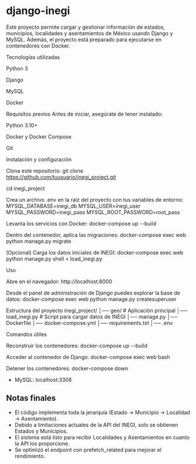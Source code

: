 # django-inegi

Este proyecto permite cargar y gestionar información de estados, municipios, localidades y asentamientos de México usando Django y MySQL. Además, el proyecto está preparado para ejecutarse en contenedores con Docker.

Tecnologías utilizadas

Python 3

Django

MySQL

Docker

Requisitos previos
Antes de iniciar, asegúrate de tener instalado:

Python 3.10+

Docker y Docker Compose

Git

Instalación y configuración

Clona este repositorio:
git clone https://github.com/tuusuario/inegi_project.git

cd inegi_project

Crea un archivo .env en la raíz del proyecto con tus variables de entorno:
MYSQL_DATABASE=inegi_db
MYSQL_USER=inegi_user
MYSQL_PASSWORD=inegi_pass
MYSQL_ROOT_PASSWORD=root_pass

Levanta los servicios con Docker:
docker-compose up --build

Dentro del contenedor, aplica las migraciones:
docker-compose exec web python manage.py migrate

(Opcional) Carga los datos iniciales de INEGI:
docker-compose exec web python manage.py shell < load_inegi.py

Uso

Abre en el navegador: http://localhost:8000

Desde el panel de administración de Django puedes explorar la base de datos:
docker-compose exec web python manage.py createsuperuser

Estructura del proyecto
inegi_project/
│── geo/ # Aplicación principal
│── load_inegi.py # Script para cargar datos de INEGI
│── manage.py
│── Dockerfile
│── docker-compose.yml
│── requirements.txt
│── .env

Comandos útiles

Reconstruir los contenedores:
docker-compose up --build

Acceder al contenedor de Django:
docker-compose exec web bash

Detener los contenedores:
docker-compose down
* MySQL: localhost:3306

## Notas finales

* El código implementa toda la jerarquía (Estado → Municipio → Localidad → Asentamiento).
* Debido a limitaciones actuales de la API del INEGI, solo se obtienen Estados y Municipios.
* El sistema está listo para recibir Localidades y Asentamientos en cuanto la API los proporcione.
* Se optimizó el endpoint con prefetch_related para mejorar el rendimiento.
